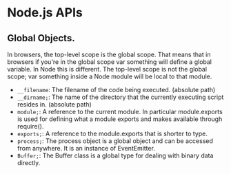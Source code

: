 # Node.js APIs



## Global Objects.

In browsers, the top-level scope is the global scope.
That means that in browsers if you're in the global scope var something will define a global variable.
In Node this is different. The top-level scope is not the global scope; var something inside a Node module will be local to that module.



* `__filename`: The filename of the code being executed. (absolute path)
* `__dirname;`: The name of the directory that the currently executing script resides in. (absolute path)
* `module;`: A reference to the current module. In particular module.exports is used for defining what a module exports and makes available through require().
* `exports;`: A reference to the module.exports that is shorter to type.
* `process;`: The process object is a global object and can be accessed from anywhere. It is an instance of EventEmitter.
* `Buffer;`:  The Buffer class is a global type for dealing with binary data directly.

